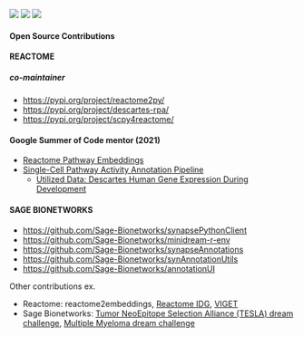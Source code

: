 <p align="left">
  <a href="https://www.linkedin.com/in/nasim-sanati/"><img src="https://img.shields.io/badge/LinkedIn-0077B5?style=for-the-badge&logo=linkedin&logoColor=white"></a> 
  <a href="https://scholar.google.com/citations?user=c5X3aSUAAAAJ&hl=en"><img src="https://img.shields.io/badge/Citations-ffffff?style=for-the-badge&logo=Google-Scholar&logoColor=72bcd4"></a> 
  <a href="https://orcid.org/0000-0001-6681-0418"><img src="https://img.shields.io/badge/ORCID-FFFFFF?style=for-the-badge&logo=ORCID&logoColor=green"></a> 
</p>


#### Open Source Contributions
#### REACTOME
##### co-maintainer

- https://pypi.org/project/reactome2py/
- https://pypi.org/project/descartes-rpa/
- https://pypi.org/project/scpy4reactome/

#### Google Summer of Code mentor (2021)
- [Reactome Pathway Embeddings](https://summerofcode.withgoogle.com/archive/2021/projects/5753303614357504)
- [Single-Cell Pathway Activity Annotation Pipeline](https://summerofcode.withgoogle.com/archive/2021/projects/6004582722830336)
  - [Utilized Data: Descartes Human Gene Expression During Development](https://descartes.brotmanbaty.org/bbi/human-gene-expression-during-development/)
    
#### SAGE BIONETWORKS
- https://github.com/Sage-Bionetworks/synapsePythonClient
- https://github.com/Sage-Bionetworks/minidream-r-env
- https://github.com/Sage-Bionetworks/synapseAnnotations
- https://github.com/Sage-Bionetworks/synAnnotationUtils
- https://github.com/Sage-Bionetworks/annotationUI

Other contributions ex. 
- Reactome: reactome2embeddings, [Reactome IDG](https://idg.reactome.org/), [VIGET](https://www.frontiersin.org/articles/10.3389/fimmu.2023.1141030/abstract)
- Sage Bionetworks: [Tumor NeoEpitope Selection Alliance (TESLA) dream challenge](https://www.parkerici.org/research-project/tumor-neoantigen-selection-alliance-tesla/), [Multiple Myeloma dream challenge](https://sagebionetworks.org/research-projects/multiple-myeloma-dream-challenge/)
